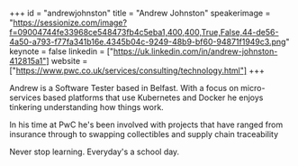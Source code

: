 ﻿+++
id = "andrewjohnston"
title = "Andrew Johnston"
speakerimage = "https://sessionize.com/image?f=09004744fe33968ce548473fb4c5eba1,400,400,True,False,44-de56-4a50-a793-f77fa341b16e.4345b04c-9249-48b9-bf60-94871f1949c3.png"
keynote = false
linkedin = ["https://uk.linkedin.com/in/andrew-johnston-412815a1"]
website = ["https://www.pwc.co.uk/services/consulting/technology.html"]
+++

Andrew is a Software Tester based in Belfast. With a focus on micro-services based platforms that use Kubernetes and Docker he enjoys tinkering understanding how things work. 

In his time at PwC he's been involved with projects that have ranged from insurance through to swapping collectibles and supply chain traceability

Never stop learning. Everyday's a school day.